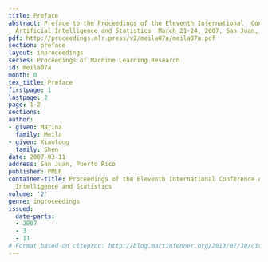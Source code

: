 ```yaml
---
title: Preface
abstract: Preface to the Proceedings of the Eleventh International  Conference on
  Artificial Intelligence and Statistics  March 21-24, 2007, San Juan, Puerto Rico.
pdf: http://proceedings.mlr.press/v2/meila07a/meila07a.pdf
section: preface
layout: inproceedings
series: Proceedings of Machine Learning Research
id: meila07a
month: 0
tex_title: Preface
firstpage: 1
lastpage: 2
page: 1-2
sections: 
author:
- given: Marina
  family: Meila
- given: Xiaotong
  family: Shen
date: 2007-03-11
address: San Juan, Puerto Rico
publisher: PMLR
container-title: Proceedings of the Eleventh International Conference on Artificial
  Intelligence and Statistics
volume: '2'
genre: inproceedings
issued:
  date-parts:
  - 2007
  - 3
  - 11
# Format based on citeproc: http://blog.martinfenner.org/2013/07/30/citeproc-yaml-for-bibliographies/
---
```

